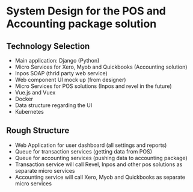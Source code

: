 # System Design for the POS and Accounting package solution

## Technology Selection

* Main application: Django (Python)
* Micro Services for Xero, Myob and Quickbooks (Accounting solution)
* Inpos SOAP (thrid party web service)
* Web component UI mock up (from designer)
* Micro Services for POS solutions (Inpos and revel in the future)
* Vue.js and Vuex
* Docker
* Data structure regarding the UI
* Kubernetes


## Rough Structure

* Web Application for user dashboard (all settings and reports)
* Queue for transaction services (getting data from POS)
* Queue for accounting services (pushing data to accounting package)
* Transaction service will call Revel, Inpos and other pos solutions as separate micro services
* Accounting service will call Xero, Myob and Quickbooks as separate micro services


